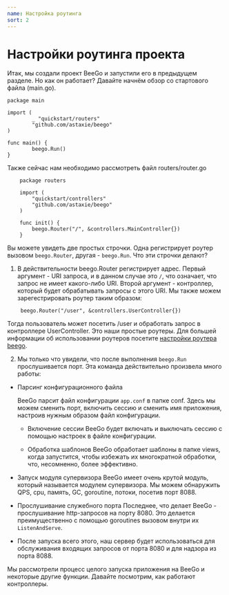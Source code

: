 ```yaml
---
name: Настройка роутинга
sort: 2
---
```


# Настройки роутинга проекта

Итак, мы создали проект BeeGo и запустили его в предыдущем разделе. Но как он работает? Давайте начнём обзор со стартового файла (main.go).

	package main
	
	import (
	        _ "quickstart/routers"
	        "github.com/astaxie/beego"
	)
	
	func main() {
	        beego.Run()
	}
	
Также сейчас нам необходимо рассмотреть файл routers/router.go

        package routers

        import (
        	"quickstart/controllers"
	        "github.com/astaxie/beego"
        )

        func init() {
            beego.Router("/", &controllers.MainController{})
        }

Вы можете увидеть две простых строчки. Одна регистрирует роутер вызовом `beego.Router`, другая - `beego.Run`. Что эти строчки делают?

1. В действительности beego.Router регистрирует адрес. Первый аргумент - URI запроса, и в данном случае это `/`, что означает, что запрос не имеет какого-либо URI. Второй аргумент - контроллер, который будет обрабатывать запросы с этого URI. Мы также можем зарегестрировать роутер таким образом:

		beego.Router("/user", &controllers.UserController{})	
Тогда пользователь может посетить /user и обработать запрос в контроллере UserController.  Это наши простые роутеры. Для большей информации об использовании роутеров посетите [настройки роутера beego](../mvc/controller/router.md).
	
2. Мы только что увидели, что после выполнения `beego.Run` прослушивается порт. Эта команда действительно произвела много работы:
  - Парсинг конфигурационного файла
	
    BeeGo парсит файл конфигурации `app.conf` в папке conf. Здесь мы можем сменить порт, включить сессию и сменить имя приложения, настроив нужным образом файл конфигурации.

	- Включение сессии
    BeeGo будет включать и выключать сессию с помощью настроек в файле конфигурации.

	- Обработка шаблонов 
    BeeGo обработает шаблоны в папке views, когда запустится, чтобы избежать их многократной обработки, что, несомненно, более эффективно.
	
  - Запуск модуля супервизора
    BeeGo имеет очень крутой модуль, который называется модулем супервизора. Мы можем обнаружить QPS, cpu, память, GC, goroutine, потоки, посетив порт 8088.

  - Прослушивание служебного порта
    Последнее, что делает BeeGo - прослушивание http-запросов на порту 8080. Это делается преимущественно с помощью goroutines вызовом внутри их `ListenAndServe`.
	
  - После запуска всего этого, наш сервер будет использоваться для обслуживания входящих запросов от порта 8080 и для надзора из порта 8088.
	
Мы рассмотрели процесс целого запуска приложения на BeeGo и некоторые другие функции. Давайте посмотрим, как работают контроллеры.
